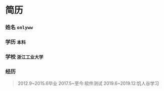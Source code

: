 # 简历
### 姓名 `onlyww`
### 学历 `本科`
### 学校 `浙江工业大学`
### 经历 
> 2012.9~2015.6毕业
> 2017.5~至今:软件测试
> 2019.6~2019.12:饥人谷学习
